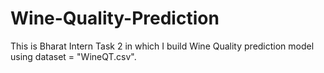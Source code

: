 # Wine-Quality-Prediction
This is Bharat Intern Task 2 in which I build Wine Quality prediction model using dataset  = "WineQT.csv".
